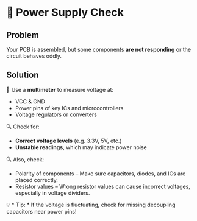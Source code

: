 # 🔋 Power Supply Check  

## Problem  
Your PCB is assembled, but some components **are not responding** or the circuit behaves oddly.  

## Solution  
🔹 Use a **multimeter** to measure voltage at:  
- VCC & GND  
- Power pins of key ICs and microcontrollers  
- Voltage regulators or converters  

🔍 Check for:  
- **Correct voltage levels** (e.g. 3.3V, 5V, etc.)  
- **Unstable readings**, which may indicate power noise

🔍 Also, check:
- Polarity of components – Make sure capacitors, diodes, and ICs are placed correctly.
- Resistor values – Wrong resistor values can cause incorrect voltages, especially in voltage dividers.

💡 * Tip: * If the voltage is fluctuating, check for missing decoupling capacitors near power pins!  
